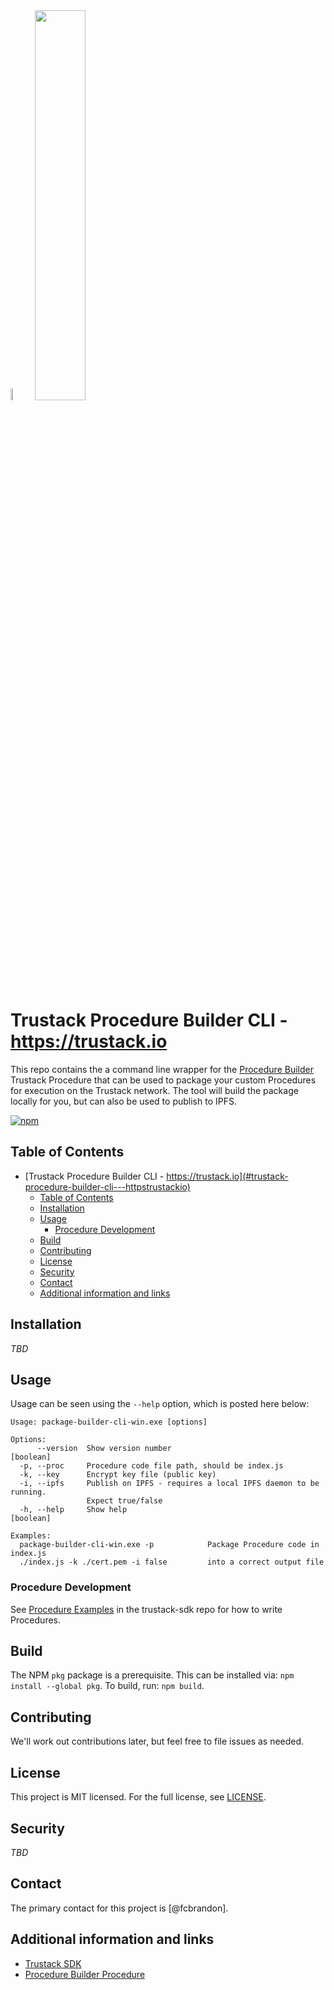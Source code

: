 
<img width="7%" src="https://www-trustack-io.ipns.dweb.link/favicon.ico" />
<img width="40%" src="https://www-trustack-io.ipns.dweb.link/img/trustack.png" />

# Trustack Procedure Builder CLI - https://trustack.io

This repo contains the a command line wrapper for the [Procedure Builder](https://github.com/trustack/procedure-builder-procedure) Trustack Procedure that can be used to package your custom Procedures for execution on the Trustack network. The tool will build the package locally for you, but can also be used to publish to IPFS.

 <a href="https://github.com/lbryio/lbry-desktop/blob/master/LICENSE" title="MIT licensed">
   <img alt="npm" src="https://img.shields.io/dub/l/vibe-d.svg?style=flat">
 </a>

 <!-- <a href="https://chat.lbry.com">
   <img alt="Discord Chat" src="https://img.shields.io/discord/362322208485277697.svg?logo=discord" alt="chat on Discord">
 </a> -->

## Table of Contents

- [Trustack Procedure Builder CLI - https://trustack.io](#trustack-procedure-builder-cli---httpstrustackio)
  - [Table of Contents](#table-of-contents)
  - [Installation](#installation)
  - [Usage](#usage)
    - [Procedure Development](#procedure-development)
  - [Build](#build)
  - [Contributing](#contributing)
  - [License](#license)
  - [Security](#security)
  - [Contact](#contact)
  - [Additional information and links](#additional-information-and-links)

## Installation

_TBD_

## Usage
Usage can be seen using the `--help` option, which is posted here below:
```
Usage: package-builder-cli-win.exe [options]

Options:
      --version  Show version number                                   [boolean]
  -p, --proc     Procedure code file path, should be index.js
  -k, --key      Encrypt key file (public key)
  -i, --ipfs     Publish on IPFS - requires a local IPFS daemon to be running.
                 Expect true/false
  -h, --help     Show help                                             [boolean]

Examples:
  package-builder-cli-win.exe -p            Package Procedure code in index.js
  ./index.js -k ./cert.pem -i false         into a correct output file
  ```

### Procedure Development

See [Procedure Examples](https://github.com/trustack/trustack-sdk/blob/master/Procedure_Examples/README.md) in the trustack-sdk repo for how to write Procedures.

## Build
The NPM `pkg` package is a prerequisite. This can be installed via: `npm install --global pkg`.
To build, run: `npm build`.

## Contributing

We'll work out contributions later, but feel free to file issues as needed.

## License

This project is MIT licensed. For the full license, see [LICENSE](LICENSE).

## Security

_TBD_

## Contact

The primary contact for this project is [@fcbrandon].

## Additional information and links

- [Trustack SDK](https://github.com/trustack/trustack-sdk)
- [Procedure Builder Procedure](https://github.com/trustack/procedure-builder-procedure)